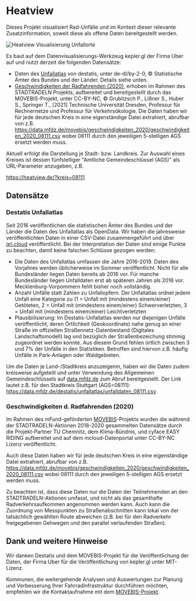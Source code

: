 # Heatview

Dieses Projekt visualisiert Rad-Unfälle und im Kontext dieser relevante Zusatzinformation, soweit diese als offene Daten bereitgestellt werden.

![Heatview Visualisierung Unfallorte](https://raw.githubusercontent.com/mfdz/heatview-website/main/site/img/card.png)

Es baut auf dem Datenvisualisierungs-Werkzeug kepler.gl der Firma Uber auf und nutzt derzeit die folgenden Datensätze:

* Daten des [Unfallatlas](https://qri.cloud/mfdz/destatis_unfalldaten) von destatis, unter de-dl/by-2-0, © Statistische Ämter des Bundes und der Länder. Details siehe unten.
* [Geschwindigkeiten der Radfahrenden (2020)](https://www.mcloud.de/web/guest/suche/-/results/detail/33427A5A-0ADB-40B1-8A1A-390B67B0380B), erhoben im Rahmen des STADTRADELN Projekts, aufbereitet und bereitgestellt durch das MOVEBIS-Projekt, unter CC-BY-NC, © Grubitzsch P., Lißner S., Huber S., Springer T., [2021] Technische Universität Dresden, Professur für Rechnernetze und Professur für Verkehrsökologie. Die Daten haben wir für jede deutschen Kreis in eine eigenständige Datei extrahiert, abrufbar von z.B. https://data.mfdz.de/movebis/geschwindigkeiten_2020/geschwindigkeiten_2020_08111.csv wobei 08111 durch den jeweiligen 5-stelligen AGS ersetzt werden muss.

Aktuell erfolgt die Darstellung je Stadt- bzw. Landkreis. Zur Auswahl eines Kreises ist dessen fünfstelliger "Amtliche Gemeindeschlüssel (AGS)" als URL-Parameter anzugeben, z.B.

https://heatview.de/?kreis=08111

## Datensätze

### Destatis Unfallatlas
Seit 2016 veröffentlichen die statistischen Ämter des Bundes und der Länder die Daten des Unfallatlas als OpenData. Wir haben die jahresweise veröffentlichten Daten in einer CSV-Datei zusammengeführt und über [qri.cloud]((https://qri.cloud/mfdz/destatis_unfalldaten)) veröffentlicht.
Bei der Interpretation der Daten sind einige Punkte zu beachten, damit keine falschen Schlüsse gezogen werden:

* Die Daten des Unfallatlas umfassen die Jahre 2016-2019. Daten des Vorjahres werden üblicherweise im Sommer veröffentlicht. Nicht für alle Bundesländer liegen Daten bereits ab 2016 vor. Für manche Bundesländer liegen Unfalldaten erst ab späteren Jahren als 2016 vor. Mecklenburg-Vorpommern fehlt bisher noch vollständig.
* Anzahl Unfälle statt Zahlen zu Unfallopfern. Der Unfallatlas ordnet jedem Unfall eine Kategorie zu (1 = Unfall mit (mindestens einem/einer) Getöteten, 2 = Unfall mit (mindestens einem/einer) Schwerverletzten, 3 = Unfall mit (mindestens einem/einer) Leichtverletzten
* Plausibilisierung: Im Destatis-Unfallatlas werden nur diejenigen Unfälle veröffentlicht, deren Örtlichkeit (Geokoordinate) nahe genug an einer Straße im offiziellen Straßennetz-Datenbestand (Digitales Landschaftsmodell) lag und bezüglich der Straßenbezeichung stimmig zugeordnet werden konnte. Aus diesem Grund fehlen örtlich zwischen 3 und 7% der Unfälle in den Statistiken. Betroffen sind hiervon z.B. häufig Unfälle in Park-Anlagen oder Waldgebieten.

Um die Daten je Land-/Stadtkreis anzuzeigenm, haben wir die Daten zudem kreisweise aufgeteilt und unter Verwendung des Allgemeinen Gemeindeschlüssels auf [data.mfdz.de](https://data.mfdz.de/) zum Abruf bereitgestellt. Der Link lautet z.B. für den Stadtkreis Stuttgart (AGS=08111): https://data.mfdz.de/destatis/unfallatlas/unfalldaten_08111.csv

### Geschwindigkeiten d. Radfahrenden (2020)
Im Rahmen des mFund-geförderten [MOVEBIS](https://www.movebis.org)-Projekts wurden die während der STADTRADELN-Aktionen 2018-2020 gesammelten Datensätze durch die Projekt-Partner TU Chemnitz, dem Klima-Bündnis, und cyface EASY RIDING aufbereitet und auf dem mcloud-Datenportal unter CC-BY-NC Lizenz veröffentlicht.

Auch diese Daten haben wir für jede deutschen Kreis in eine eigenständige Datei extrahiert, abrufbar von z.B. https://data.mfdz.de/movebis/geschwindigkeiten_2020/geschwindigkeiten_2020_08111.csv wobei 08111 durch den jeweiligen 5-stelligen AGS ersetzt werden muss.

Zu beachten ist, dass diese Daten nur die Daten der Teilnehmenden an den STADTRADELN-Aktionen umfasst, und nicht als das gesamthafte Radverkehrsaufkommen angenommen werden kann. Auch kann die Zuordnung von Messpunkten zu Straßenabschnitten kann lokal von der tatsächlich gewählten Route abweichen (z.B. bei für den Radverkehr freigegebenen Gehwegen und den parallel verlaufenden Straßen).

## Dank und weitere Hinweise
Wir danken Destatis und dem MOVEBIS-Projekt für die Veröffentlichung der Daten, der Firma Uber für die Veröffentlichung von kepler.gl unter MIT-Lizenz.

Kommunen, die weitergehende Analysen und Auswertungen zur Planung und Verbesserung Ihrer Fahrradinfrastruktur durchführen möchten, empfehlen wir die Kontaktaufnahme mit dem [MOVEBIS-Projekt](https://www.movebis.org/news/).








